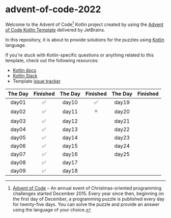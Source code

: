 # advent-of-code-2022

Welcome to the Advent of Code[^aoc] Kotlin project created by using the [Advent of Code Kotlin Template][template] delivered by JetBrains.

In this repository, it is about to provide solutions for the puzzles using [Kotlin][kotlin] language.

If you're stuck with Kotlin-specific questions or anything related to this template, check out the following resources:

- [Kotlin docs][docs]
- [Kotlin Slack][slack]
- Template [issue tracker][issues]

| The Day | Finished | The Day | Finished | The Day | Finished |
|:-------:|:--------:|:-------:|:--------:|:-------:|:--------:|
|  day01  |    ✅     |  day10  |    ✅      |  day19  |          |
|  day02  |    ✅      |  day11  |   ⭐       |  day20  |          |
|  day03  |    ✅      |  day12  |          |  day21  |          |
|  day04  |    ✅      |  day13  |          |  day22  |          |
|  day05  |    ✅      |  day14  |          |  day23  |          |
|  day06  |    ✅      |  day15  |          |  day24  |          |
|  day07  |    ✅      |  day16  |          |  day25  |          |
|  day08  |    ✅      |  day17  |          |         |          |
|  day09  |    ✅      |  day18  |          |         |          |

[^aoc]:
    [Advent of Code][aoc] – An annual event of Christmas-oriented programming challenges started December 2015.
    Every year since then, beginning on the first day of December, a programming puzzle is published every day for twenty-five days.
    You can solve the puzzle and provide an answer using the language of your choice.

[aoc]: https://adventofcode.com
[docs]: https://kotlinlang.org/docs/home.html
[github]: https://github.com/ithinkigottago
[issues]: https://github.com/kotlin-hands-on/advent-of-code-kotlin-template/issues
[kotlin]: https://kotlinlang.org
[slack]: https://surveys.jetbrains.com/s3/kotlin-slack-sign-up
[template]: https://github.com/kotlin-hands-on/advent-of-code-kotlin-template
